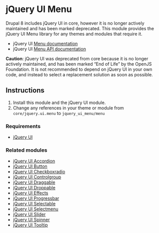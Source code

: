 # jQuery UI Menu

Drupal 8 includes jQuery UI in core, however it is no longer actively
maintained and has been marked deprecated. This module provides the
jQuery UI Menu library for any themes and modules that require it.

  - jQuery UI [Menu documentation](https://jqueryui.com/menu/)
  - jQuery UI [Menu API documentation](https://api.jqueryui.com/menu/)

**Caution**: jQuery UI was deprecated from core because it is no longer
actively maintained, and has been marked “End of Life” by the OpenJS
Foundation. It is not recommended to depend on jQuery UI in your own
code, and instead to select a replacement solution as soon as possible.

## Instructions

1.  Install this module and the jQuery UI module.
2.  Change any references in your theme or module from
    `core/jquery.ui.menu` to `jquery_ui_menu/menu`

### Requirements

  - [jQuery UI](https://www.drupal.org/project/jquery_ui)

### Related modules

  - [jQuery UI Accordion](https://www.drupal.org/project/jquery_ui_accordion)
  - [jQuery UI Button](https://www.drupal.org/project/jquery_ui_button)
  - [jQuery UI Checkboxradio](https://www.drupal.org/project/jquery_ui_checkboxradio)
  - [jQuery UI Controlgroup](https://www.drupal.org/project/jquery_ui_controlgroup)
  - [jQuery UI Draggable](https://www.drupal.org/project/jquery_ui_draggable)
  - [jQuery UI Droppable](https://www.drupal.org/project/jquery_ui_droppable)
  - [jQuery UI Effects](https://www.drupal.org/project/jquery_ui_effects)
  - [jQuery UI Progressbar](https://www.drupal.org/project/jquery_ui_progressbar)
  - [jQuery UI Selectable](https://www.drupal.org/project/jquery_ui_selectable)
  - [jQuery UI Selectmenu](https://www.drupal.org/project/jquery_ui_selectmenu)
  - [jQuery UI Slider](https://www.drupal.org/project/jquery_ui_slider)
  - [jQuery UI Spinner](https://www.drupal.org/project/jquery_ui_spinner)
  - [jQuery UI Tooltip](https://www.drupal.org/project/jquery_ui_tooltip)
